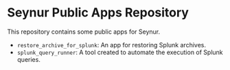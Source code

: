 # Seynur Public Apps Repository  
This repository contains some public apps for Seynur.  

- `restore_archive_for_splunk`: An app for restoring Splunk archives.  
- `splunk_query_runner`: A tool created to automate the execution of Splunk queries.